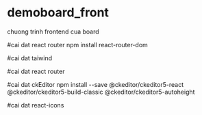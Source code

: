 # demoboard_front

chuong trinh frontend cua board

#cai dat react router
npm install react-router-dom

#cai dat taiwind

#cai dat react router

#cai dat ckEditor
npm install --save @ckeditor/ckeditor5-react @ckeditor/ckeditor5-build-classic @ckeditor/ckeditor5-autoheight

#cai dat react-icons
